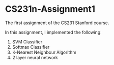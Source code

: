 # CS231n-Assignment1
The first assignment of the CS231 Stanford course. 

In this assignment, I implemented the following:

1) SVM Classifier
2) Softmax Classifier
3) K-Nearest Neighbour Algorithm
4) 2 layer neural network
